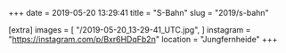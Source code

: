 +++
date = 2019-05-20 13:29:41
title = "S-Bahn"
slug = "2019/s-bahn"

[extra]
images = [
    "/2019-05-20_13-29-41_UTC.jpg",
]
instagram = "https://instagram.com/p/Bxr6HDqFb2n"
location = "Jungfernheide"
+++

